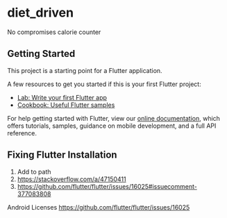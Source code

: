 # diet_driven

No compromises calorie counter

## Getting Started

This project is a starting point for a Flutter application.

A few resources to get you started if this is your first Flutter project:

- [Lab: Write your first Flutter app](https://flutter.io/docs/get-started/codelab)
- [Cookbook: Useful Flutter samples](https://flutter.io/docs/cookbook)

For help getting started with Flutter, view our
[online documentation](https://flutter.io/docs), which offers tutorials,
samples, guidance on mobile development, and a full API reference.

## Fixing Flutter Installation
1) Add to path
2) https://stackoverflow.com/a/47150411
3) https://github.com/flutter/flutter/issues/16025#issuecomment-377083808

Android Licenses
https://github.com/flutter/flutter/issues/16025
